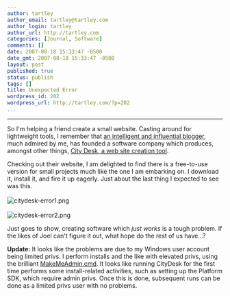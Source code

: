 ```yaml
---
author: tartley
author_email: tartley@tartley.com
author_login: tartley
author_url: http://tartley.com
categories: [Journal, Software]
comments: []
date: 2007-08-18 15:33:47 -0500
date_gmt: 2007-08-18 15:33:47 -0500
layout: post
published: true
status: publish
tags: []
title: Unexpected Error
wordpress_id: 202
wordpress_url: http://tartley.com/?p=202
...
```

---

So I'm helping a friend create a small website. Casting around for
lightweight tools, I remember that [an intelligent and influential
blogger](http://joelonsoftware.com/), much admired by me, has founded a
software company which produces, amongst other things, [City Desk, a web
site creation tool](http://www.fogcreek.com/CityDesk/).

Checking out their website, I am delighted to find there is a
free-to-use version for small projects much like the one I am embarking
on. I download it, install it, and fire it up eagerly. Just about the
last thing I expected to see was this.\
\
![citydesk-error1.png](http://tartley.com/wp-content/uploads/2007/08/citydesk-error1.png)\
\
![citydesk-error2.png](http://tartley.com/wp-content/uploads/2007/08/citydesk-error2.png)

Just goes to show, creating software which *just works* is a tough
problem. If the likes of Joel can't figure it out, what hope do the rest
of us have...?

**Update:** It looks like the problems are due to my Windows user
account being limited privs. I perform installs and the like with
elevated privs, using the brilliant
[MakeMeAdmin.cmd](http://blogs.msdn.com/aaron_margosis/archive/2004/07/24/193721.aspx).
It looks like running CityDesk for the first time performs some
install-related activities, such as setting up the Platform SDK, which
require admin privs. Once this is done, subsequent runs can be done as a
limited privs user with no problems.
